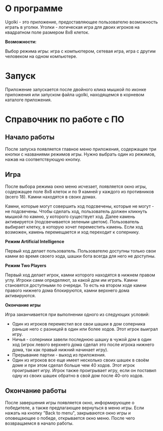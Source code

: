 # О программе #

Ugolki - это приложение, предоставляющее пользователю возможность играть в уголки. Уголки - логическая игра для двоих игроков на квадратном поле размером 8х8 клеток.

**Возможности:**

Выбор режима игры: игра с компьютером, сетевая игра, игра с другим человеком на одном компьютере.

# Запуск #

Приложение запускается после двойного клика мышкой по иконке приложения или запуском файла ugolki, находящемся в корневом каталоге приложения.

# Справочник по работе с ПО #

## Начало работы ##

После запуска появляется главное меню приложения, содержащее три кнопки с названиями режимов игры. Нужно выбрать один из режимов, нажав на соответствующую кнопку.

## Игра ##

После выбора режима окно меню исчезает, появляется окно игры, содержащее поле 8х8 клеток и по 9 камней у каждого из противников (всего 18). Камни находятся в своих домах.

Камни, которые могут совершить ход подсвечены, которые не могут - не подсвечены. Чтобы сделать ход, пользователь должен кликнуть мышкой по камню, у которого существует ход. Далее камень активируется (подсвечивается зеленым цветом). Пользователь выбирает клетку, в которую хочет переместить камень. Если ход возможен, камень перемещается и ход переходит к сопернику.

**Режим Artificial Intelligence**

Первый ход делает пользователь. Пользователю доступны только свои камни во время своего хода, шашки бота всегда для него не доступны.

**Режим Two Players**

Первый ход делает игрок, камни которого находятся в нижнем правом углу. Игроки сами определяют, за какой дом им играть. Камни становятся доступными по очереди. То есть на втором ходе камни правого нижнего дома блокируются, камни верхнего дома активируются.

**Окончание игры**

Игра заканчивается при выполнении одного из следующих условий:

  * Один из игроков переместил все свои шашки в дом соперника раньше него с разницей в один или более ходов. Этот игрок выиграл игру.
  * Ничья - соперники завели последнюю шашку в чужой дом в один ход (игрок левого верхнего дома сделал это после игрока нижнего дома, так как правый нижний начинает игру).
  * Прерывание партии - выход из приложения.
  * Один из игроков все еще имеет несколько своих шашек в своём доме и при этом сделал больше чем 40 ходов. Этот игрок проигрывает игру. Игрок также проигрывает игру, если он поставил одну из своих шашек обратно в свой дом после 40-ого ходов.

## Окончание работы ##

После завершения игры появляется окно, информирующее о победителе, а также предлагающее вернуться в меню игры. Если нажать на кнопку "Back to menu", закрываются окно игры и оповещающее о победе, открывается окно меню. После чего возвращаемся в начало работы.